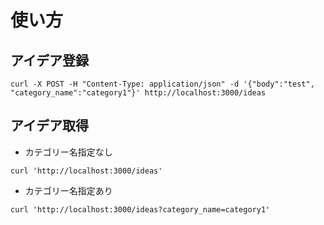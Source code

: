 # 使い方

## アイデア登録
```
curl -X POST -H "Content-Type: application/json" -d '{"body":"test", "category_name":"category1"}' http://localhost:3000/ideas
```

## アイデア取得
- カテゴリー名指定なし
```
curl 'http://localhost:3000/ideas'
```
- カテゴリー名指定あり
```
curl 'http://localhost:3000/ideas?category_name=category1'
```